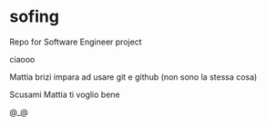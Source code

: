 # sofing
Repo for Software Engineer project

ciaooo

Mattia brizi impara ad usare git e github (non sono la stessa cosa)

Scusami Mattia ti voglio bene

@_@